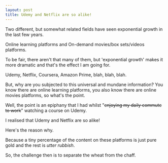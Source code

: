 ```yaml
---
layout: post
title: Udemy and Netflix are so alike!
---
```


Two different, but somewhat related fields have seen exponential growth in the last few years.

Online learning platforms and On-demand movies/box sets/videos platforms.

To be fair, there aren't that many of them, but 'exponential growth' makes it more dramatic and that's the effect I am going for.

Udemy, Netflix, Coursera, Amazon Prime, blah, blah, blah.

But, why are you subjected to this universal and mundane information? You know there are online learning platforms, you also know there are online movies platforms, so what's the point.

Well, the point is an epiphany that I had whilst "~~enjoying my daily commute to work~~" watching a course on Udemy.

I realised that Udemy and Netflix are so alike!

Here's the reason why.

Because a tiny percentage of the content on these platforms is just pure gold and the rest is *utter rubbish*.

So, the challenge then is to separate the wheat from the chaff.
